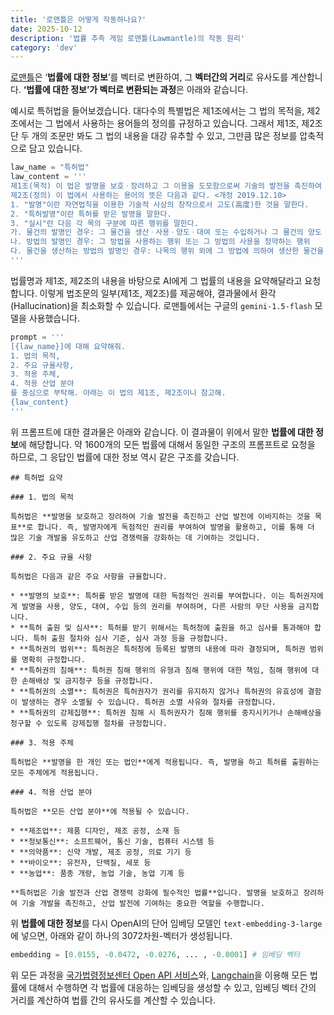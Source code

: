 ```yaml
---
title: '로맨틀은 어떻게 작동하나요?'
date: 2025-10-12
description: '법률 추측 게임 로맨틀(Lawmantle)의 작동 원리'
category: 'dev'
---
```


[로맨틀](https://lawmantle.vercel.app/)은 ‘**법률에 대한 정보**’를 벡터로 변환하여, 그 **벡터간의 거리**로 유사도를 계산합니다. **‘법률에 대한 정보’가 벡터로 변환되는 과정**은 아래와 같습니다.

예시로 특허법을 들어보겠습니다. 대다수의 특별법은 제1조에서는 그 법의 목적을, 제2조에서는 그 법에서 사용하는 용어들의 정의를 규정하고 있습니다. 그래서 제1조, 제2조 단 두 개의 조문만 봐도 그 법의 내용을 대강 유추할 수 있고, 그만큼 많은 정보를 압축적으로 담고 있습니다.

```python
law_name = "특허법"
law_content = '''
제1조(목적) 이 법은 발명을 보호ㆍ장려하고 그 이용을 도모함으로써 기술의 발전을 촉진하여 산업발전에 이바지함을 목적으로 한다.
제2조(정의) 이 법에서 사용하는 용어의 뜻은 다음과 같다. <개정 2019.12.10>
1. "발명"이란 자연법칙을 이용한 기술적 사상의 창작으로서 고도(高度)한 것을 말한다.
2. "특허발명"이란 특허를 받은 발명을 말한다.
3. "실시"란 다음 각 목의 구분에 따른 행위를 말한다.
가. 물건의 발명인 경우: 그 물건을 생산ㆍ사용ㆍ양도ㆍ대여 또는 수입하거나 그 물건의 양도 또는 대여의 청약(양도 또는 대여를 위한 전시를 포함한다. 이하 같다)을 하는 행위
나. 방법의 발명인 경우: 그 방법을 사용하는 행위 또는 그 방법의 사용을 청약하는 행위
다. 물건을 생산하는 방법의 발명인 경우: 나목의 행위 외에 그 방법에 의하여 생산한 물건을 사용ㆍ양도ㆍ대여 또는 수입하거나 그 물건의 양도 또는 대여의 청약을 하는 행위
'''
```

법률명과 제1조, 제2조의 내용을 바탕으로 AI에게 그 법률의 내용을 요약해달라고 요청합니다. 이렇게 법조문의 일부(제1조, 제2조)를 제공해야, 결과물에서 환각(Hallucination)을 최소화할 수 있습니다. 로맨틀에서는 구글의 `gemini-1.5-flash` 모델을 사용했습니다. 

```python
prompt = '''
[{law_name}]에 대해 요약해줘.
1. 법의 목적,
2. 주요 규율사항,
3. 적용 주체,
4. 적용 산업 분야
를 중심으로 부탁해. 아래는 이 법의 제1조, 제2조이니 참고해.
{law_content}
'''
```

위 프롬프트에 대한 결과물은 아래와 같습니다. 이 결과물이 위에서 말한 **법률에 대한 정보**에 해당합니다. 약 1600개의 모든 법률에 대해서 동일한 구조의 프롬프트로 요청을 하므로, 그 응답인 법률에 대한 정보 역시 같은 구조를 갖습니다.

```
## 특허법 요약

### 1. 법의 목적

특허법은 **발명을 보호하고 장려하여 기술 발전을 촉진하고 산업 발전에 이바지하는 것을 목표**로 합니다. 즉, 발명자에게 독점적인 권리를 부여하여 발명을 활용하고, 이를 통해 더 많은 기술 개발을 유도하고 산업 경쟁력을 강화하는 데 기여하는 것입니다.

### 2. 주요 규율 사항

특허법은 다음과 같은 주요 사항을 규율합니다.

* **발명의 보호**: 특허를 받은 발명에 대한 독점적인 권리를 부여합니다. 이는 특허권자에게 발명을 사용, 양도, 대여, 수입 등의 권리를 부여하며, 다른 사람의 무단 사용을 금지합니다.
* **특허 출원 및 심사**: 특허를 받기 위해서는 특허청에 출원을 하고 심사를 통과해야 합니다. 특허 출원 절차와 심사 기준, 심사 과정 등을 규정합니다.
* **특허권의 범위**: 특허권은 특허청에 등록된 발명의 내용에 따라 결정되며, 특허권 범위를 명확히 규정합니다.
* **특허권의 침해**: 특허권 침해 행위의 유형과 침해 행위에 대한 책임, 침해 행위에 대한 손해배상 및 금지청구 등을 규정합니다.
* **특허권의 소멸**: 특허권은 특허권자가 권리를 유지하지 않거나 특허권의 유효성에 결함이 발생하는 경우 소멸될 수 있습니다. 특허권 소멸 사유와 절차를 규정합니다.
* **특허권의 강제집행**: 특허권 침해 시 특허권자가 침해 행위를 중지시키거나 손해배상을 청구할 수 있도록 강제집행 절차를 규정합니다.

### 3. 적용 주체

특허법은 **발명을 한 개인 또는 법인**에게 적용됩니다. 즉, 발명을 하고 특허를 출원하는 모든 주체에게 적용됩니다.

### 4. 적용 산업 분야

특허법은 **모든 산업 분야**에 적용될 수 있습니다. 

* **제조업**: 제품 디자인, 제조 공정, 소재 등
* **정보통신**: 소프트웨어, 통신 기술, 컴퓨터 시스템 등
* **의약품**: 신약 개발, 제조 공정, 의료 기기 등
* **바이오**: 유전자, 단백질, 세포 등
* **농업**: 품종 개량, 농업 기술, 농업 기계 등

**특허법은 기술 발전과 산업 경쟁력 강화에 필수적인 법률**입니다. 발명을 보호하고 장려하여 기술 개발을 촉진하고, 산업 발전에 기여하는 중요한 역할을 수행합니다. 

```

위 **법률에 대한 정보**를 다시 OpenAI의 단어 임베딩 모델인 `text-embedding-3-large` 에 넣으면, 아래와 같이 하나의 3072차원-벡터가 생성됩니다.  

```python
embedding = [0.0155, -0.0472, -0.0276, ... , -0.0001] # 임베딩 벡터
```

위 모든 과정을 [국가법령정보센터 Open API 서비스](https://open.law.go.kr/LSO/information/guide.do)와, [Langchain](https://www.langchain.com/)을 이용해 모든 법률에 대해서 수행하면 각 법률에 대응하는 임베딩을 생성할 수 있고, 임베딩 벡터 간의 거리를 계산하여 법률 간의 유사도를 계산할 수 있습니다.